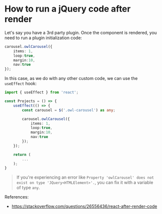 # How to run a jQuery code after render

Let's say you have a 3rd party plugin. Once the component is rendered, you need to run a plugin initialization code:

```typescript
carousel.owlCarousel({
    items: 1,
    loop:true,
    margin:10,
    nav:true
});
```

In this case, as we do with any other custom code, we can use the `useEffect` hook:

```typescript
import { useEffect } from 'react';

const Projects = () => {
    useEffect(() => {
        const carousel = $('.owl-carousel') as any;

        carousel.owlCarousel({
            items: 1,
            loop:true,
            margin:10,
            nav:true
        });
    });

    return (
        ...
    );
}
```

> If you're experiencing an error like `Property 'owlCarousel' does not exist on type 'JQuery<HTMLElement>'.`, you can fix it with a variable of type `any`.

References:
* https://stackoverflow.com/questions/26556436/react-after-render-code